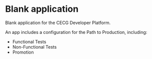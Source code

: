 # Blank application

Blank application for the CECG Developer Platform.

An app includes a configuration for the Path to Production, including:
* Functional Tests
* Non-Functional Tests
* Promotion 
